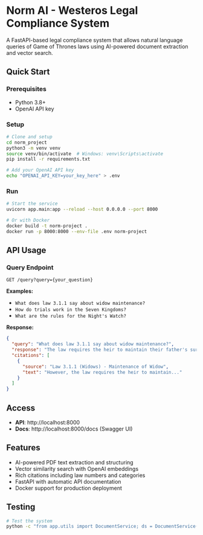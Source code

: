 # Norm AI - Westeros Legal Compliance System

A FastAPI-based legal compliance system that allows natural language queries of Game of Thrones laws using AI-powered document extraction and vector search.

## Quick Start

### Prerequisites
- Python 3.8+
- OpenAI API key

### Setup
```bash
# Clone and setup
cd norm_project
python3 -m venv venv
source venv/bin/activate  # Windows: venv\Scripts\activate
pip install -r requirements.txt

# Add your OpenAI API key
echo "OPENAI_API_KEY=your_key_here" > .env
```

### Run
```bash
# Start the service
uvicorn app.main:app --reload --host 0.0.0.0 --port 8000

# Or with Docker
docker build -t norm-project .
docker run -p 8000:8000 --env-file .env norm-project
```

## API Usage

### Query Endpoint
```
GET /query?query={your_question}
```

**Examples:**
- `What does law 3.1.1 say about widow maintenance?`
- `How do trials work in the Seven Kingdoms?`
- `What are the rules for the Night's Watch?`

**Response:**
```json
{
  "query": "What does law 3.1.1 say about widow maintenance?",
  "response": "The law requires the heir to maintain their father's surviving widow...",
  "citations": [
    {
      "source": "Law 3.1.1 (Widows) - Maintenance of Widow",
      "text": "However, the law requires the heir to maintain..."
    }
  ]
}
```

## Access
- **API**: http://localhost:8000
- **Docs**: http://localhost:8000/docs (Swagger UI)

## Features
- AI-powered PDF text extraction and structuring
- Vector similarity search with OpenAI embeddings
- Rich citations including law numbers and categories
- FastAPI with automatic API documentation
- Docker support for production deployment

## Testing
```bash
# Test the system
python -c "from app.utils import DocumentService; ds = DocumentService(); docs = ds.create_documents('docs/laws.pdf'); print(f'Created {len(docs)} documents')"
```
